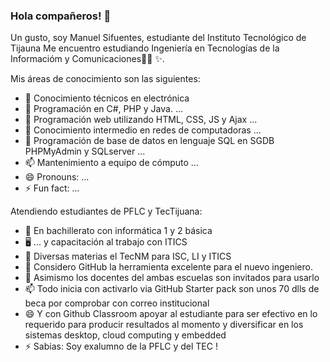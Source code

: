 ### Hola compañeros! 👋


Un gusto, soy Manuel Sifuentes, estudiante del Instituto Tecnológico de Tijauna 
Me encuentro estudiando Ingeniería en Tecnologías de la Informacióm y Comunicaciones👨‍🏫 ✨.


Mis áreas de conocimiento son las siguientes:

- 🔭 Conocimiento técnicos en electrónica
- 🌱 Programación en C#, PHP y Java.  ...
- 👯 Programación web utilizando HTML, CSS, JS y Ajax ...
- 🤔 Conocimiento intermedio en redes de computadoras ...
- 💬 Programación de base de datos en lenguaje SQL en SGDB PHPMyAdmin y SQLserver ...
- 📫 Mantenimiento a equipo de cómputo ...
- 😄 Pronouns: ...
- ⚡ Fun fact: ...


Atendiendo estudiantes de PFLC y TecTijuana:

- 🔭 En bachillerato con informática 1 y 2 básica 
- 🖥 ... y capacitación al trabajo con ITICS
- 📲 Diversas materias el TecNM para ISC, LI y ITICS
- 🤔 Considero GitHub la herramienta excelente para el nuevo ingeniero.
- 💬 Asimismo los docentes del ambas escuelas son invitados para usarlo 
- 📫 Todo inicia con activarlo via GitHub Starter pack son unos 70 dlls de beca por comprobar con correo institucional 
- 😄 Y con Github Classroom apoyar al estudiante para ser efectivo en lo requerido para producir resultados al momento y diversificar en los sistemas desktop, cloud computing y embedded 
- ⚡ Sabias: Soy exalumno de la PFLC y del TEC !
